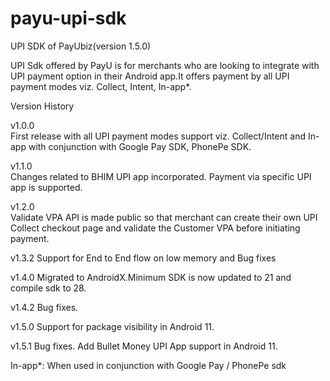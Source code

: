 # payu-upi-sdk
UPI SDK of PayUbiz(version 1.5.0)

UPI Sdk offered by PayU is for merchants who are looking to integrate with UPI payment option in their Android app.It offers payment by all UPI payment modes viz. Collect, Intent, In-app*. 

Version History 

v1.0.0  
First release with all UPI payment modes support viz. Collect/Intent and In-app with conjunction with Google Pay SDK, PhonePe SDK. 

v1.1.0  
Changes related to BHIM UPI app incorporated. 
Payment via specific UPI app is supported. 

v1.2.0  
Validate VPA API is made public so that merchant can create their own UPI Collect checkout page and validate the Customer VPA before initiating payment.

v1.3.2
Support for End to End flow on low memory and Bug fixes

v1.4.0
Migrated to AndroidX.Minimum SDK is now updated to 21 and compile sdk to 28.

v1.4.2
Bug fixes.

v1.5.0
Support for package visibility in Android 11.

v1.5.1
Bug fixes.
Add Bullet Money UPI App support in Android 11.

In-app*: When used in conjunction with Google Pay / PhonePe sdk   

